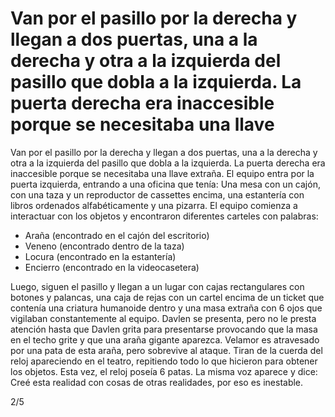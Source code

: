 # Van por el pasillo por la derecha y llegan a dos puertas, una a la derecha y otra a la izquierda del pasillo que dobla a la izquierda. La puerta derecha era inaccesible porque se necesitaba una llave 

Van por el pasillo por la derecha y llegan a dos puertas, una a la derecha y otra a la izquierda del pasillo que dobla a la izquierda. La puerta derecha era inaccesible porque se necesitaba una llave extraña. El equipo entra por la puerta izquierda, entrando a una oficina que tenía: Una mesa con un cajón, con una taza y un reproductor de cassettes encima, una estantería con libros ordenados alfabéticamente y una pizarra. El equipo comienza a interactuar con los objetos y encontraron diferentes carteles con palabras: 
- Araña (encontrado en el cajón del escritorio) 
- Veneno (encontrado dentro de la taza) 
- Locura (encontrado en la estantería) 
- Encierro (encontrado en la videocasetera) 
 
Luego, siguen el pasillo y llegan a un lugar con cajas rectangulares con botones y palancas, una caja de rejas con un cartel encima de un ticket que contenía una criatura humanoide dentro y una masa extraña con 6 ojos que vigilaban constantemente al equipo. Davlen se presenta, pero no le presta atención hasta que Davlen grita para presentarse provocando que la masa en el techo grite y que una araña gigante aparezca. Velamor es atravesado por una pata de esta araña, pero sobrevive al ataque. Tiran de la cuerda del reloj apareciendo en el teatro, repitiendo todo lo que hicieron para obtener los objetos. Esta vez, el reloj poseía 6 patas. La misma voz aparece y dice: Creé esta realidad con cosas de otras realidades, por eso es inestable. 

2/5

